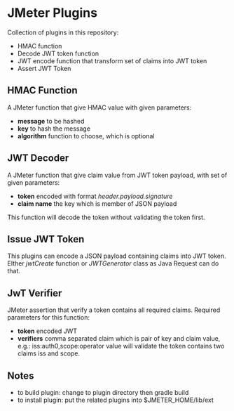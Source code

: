 # JMeter Plugins

Collection of plugins in this repository:

 - HMAC function
 - Decode JWT token function
 - JWT encode function that transform set of claims into JWT token
 - Assert JWT Token

## HMAC Function

A JMeter function that give HMAC value with given parameters:

 - __message__ to be hashed
 - __key__ to hash the message
 - __algorithm__ function to choose, which is optional

## JWT Decoder

A JMeter function that give claim value from JWT token payload, with set of given parameters:

 - __token__ encoded with format _header.payload.signature_
 - __claim name__ the key which is member of JSON payload

This function will decode the token without validating the token first.

## Issue JWT Token

This plugins can encode a JSON payload containing claims into JWT token. EIther _jwtCreate_ function or _JWTGenerator_ class as Java Request can do that.

## JwT Verifier

JMeter assertion that verify a token contains all required claims. Required parameters for this function:

 - __token__ encoded JWT
 - __verifiers__ comma separated claim which is pair of key and claim value, e.g.: iss:auth0,scope:operator value will validate the token contains two claims iss and scope.

## Notes

 - to build plugin: change to plugin directory then gradle build
 - to install plugin: put the related plugins into $JMETER_HOME/lib/ext
